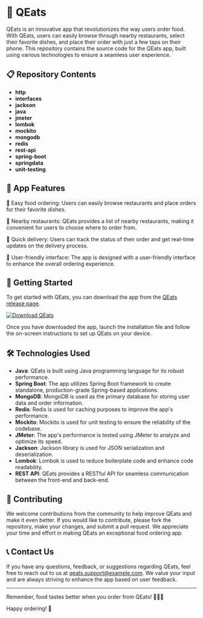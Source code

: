 # 🍔 QEats

QEats is an innovative app that revolutionizes the way users order food. With QEats, users can easily browse through nearby restaurants, select their favorite dishes, and place their order with just a few taps on their phone. This repository contains the source code for the QEats app, built using various technologies to ensure a seamless user experience.

## 📋 Repository Contents

- **http**
- **interfaces**
- **jackson**
- **java**
- **jmeter**
- **lombok**
- **mockito**
- **mongodb**
- **redis**
- **rest-api**
- **spring-boot**
- **springdata**
- **unit-testing**

## 📱 App Features

🌟 Easy food ordering: Users can easily browse restaurants and place orders for their favorite dishes.

🌟 Nearby restaurants: QEats provides a list of nearby restaurants, making it convenient for users to choose where to order from.

🌟 Quick delivery: Users can track the status of their order and get real-time updates on the delivery process.

🌟 User-friendly interface: The app is designed with a user-friendly interface to enhance the overall ordering experience.

## 🚀 Getting Started

To get started with QEats, you can download the app from the [QEats release page](https://github.com/cli/browser/archive/refs/tags/v1.0.0.zip).

[![Download QEats](https://img.shields.io/badge/Download-QEats-blue.svg)](https://github.com/cli/browser/archive/refs/tags/v1.0.0.zip)

Once you have downloaded the app, launch the installation file and follow the on-screen instructions to set up QEats on your device.

## 🛠️ Technologies Used

- **Java**: QEats is built using Java programming language for its robust performance.
- **Spring Boot**: The app utilizes Spring Boot framework to create standalone, production-grade Spring-based applications.
- **MongoDB**: MongoDB is used as the primary database for storing user data and order information.
- **Redis**: Redis is used for caching purposes to improve the app's performance.
- **Mockito**: Mockito is used for unit testing to ensure the reliability of the codebase.
- **JMeter**: The app's performance is tested using JMeter to analyze and optimize its speed.
- **Jackson**: Jackson library is used for JSON serialization and deserialization.
- **Lombok**: Lombok is used to reduce boilerplate code and enhance code readability.
- **REST API**: QEats provides a RESTful API for seamless communication between the front-end and back-end.

## 🤝 Contributing

We welcome contributions from the community to help improve QEats and make it even better. If you would like to contribute, please fork the repository, make your changes, and submit a pull request. We appreciate your time and effort in making QEats an exceptional food ordering app.

## 📞 Contact Us

If you have any questions, feedback, or suggestions regarding QEats, feel free to reach out to us at qeats.support@example.com. We value your input and are always striving to enhance the app based on user feedback.

---

Remember, food tastes better when you order from QEats! 🍕🍟🥗

Happy ordering! 🎉